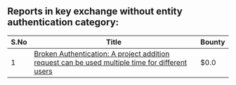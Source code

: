 ## Reports in key exchange without entity authentication category:
| S.No | Title | Bounty |
| ---- | ----- | ------ |
| 1 | [Broken Authentication: A project addition request can be used multiple time for different users](https://hackerone.com/reports/319480) | $0.0 |
